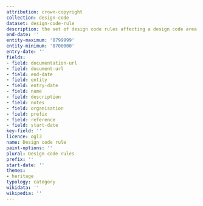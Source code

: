 ```yaml
---
attribution: crown-copyright
collection: design-code
dataset: design-code-rule
description: the set of design code rules affecting a design code area
end-date: ''
entity-maximum: '8799999'
entity-minimum: '8700000'
entry-date: ''
fields:
- field: documentation-url
- field: document-url
- field: end-date
- field: entity
- field: entry-date
- field: name
- field: description
- field: notes
- field: organisation
- field: prefix
- field: reference
- field: start-date
key-field: ''
licence: ogl3
name: Design code rule
paint-options: ''
plural: Design code rules
prefix: ''
start-date: ''
themes:
- heritage
typology: category
wikidata: ''
wikipedia: ''
---
```

